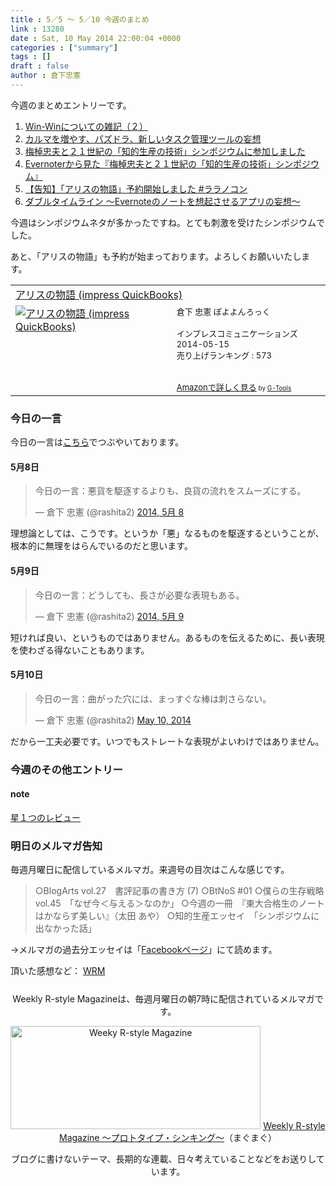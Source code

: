```yaml
---
title : 5／5 〜 5／10 今週のまとめ
link : 13280
date : Sat, 10 May 2014 22:00:04 +0000
categories : ["summary"]
tags : []
draft : false
author : 倉下忠憲
---
```


今週のまとめエントリーです。
 
<ol>
<li><a href="https://rashita.net/blog/?p=13243" target="_blank">Win-Winについての雑記（２）</a></li>
<li><a href="https://rashita.net/blog/?p=13247" target="_blank">カルマを増やす、パズドラ、新しいタスク管理ツールの妄想</a></li>
<li><a href="https://rashita.net/blog/?p=13259" target="_blank">梅棹忠夫と２１世紀の「知的生産の技術」シンポジウムに参加しました</a></li>
<li><a href="https://rashita.net/blog/?p=13263" target="_blank">Evernoterから見た『梅棹忠夫と２１世紀の「知的生産の技術」シンポジウム』</a></li>
<li><a href="https://rashita.net/blog/?p=13267" target="_blank">【告知】「アリスの物語」予約開始しました #ララノコン</a></li>
<li><a href="https://rashita.net/blog/?p=13274" target="_blank">ダブルタイムライン 〜Evernoteのノートを想起させるアプリの妄想〜</a></li>
</ol>

今週はシンポジウムネタが多かったですね。とても刺激を受けたシンポジウムでした。

あと、「アリスの物語」も予約が始まっております。よろしくお願いいたします。

<table  border="0" cellpadding="5"><tr><td colspan="2"><a href="http://www.amazon.co.jp/%E3%82%A2%E3%83%AA%E3%82%B9%E3%81%AE%E7%89%A9%E8%AA%9E-impress-QuickBooks-%E5%80%89%E4%B8%8B-%E5%BF%A0%E6%86%B2-ebook/dp/B00K1E2026%3FSubscriptionId%3D15SMZCTB9V8NGR2TW082%26tag%3Drashita1000-22%26linkCode%3Dxm2%26camp%3D2025%26creative%3D165953%26creativeASIN%3DB00K1E2026" target="_blank">アリスの物語 (impress QuickBooks)</a><img src="http://www.assoc-amazon.jp/e/ir?t=rashita1000-22&l=ur2&o=9" width="1" height="1" style="border: none;" alt="" /></td></tr><tr><td valign="top"><a href="http://www.amazon.co.jp/%E3%82%A2%E3%83%AA%E3%82%B9%E3%81%AE%E7%89%A9%E8%AA%9E-impress-QuickBooks-%E5%80%89%E4%B8%8B-%E5%BF%A0%E6%86%B2-ebook/dp/B00K1E2026%3FSubscriptionId%3D15SMZCTB9V8NGR2TW082%26tag%3Drashita1000-22%26linkCode%3Dxm2%26camp%3D2025%26creative%3D165953%26creativeASIN%3DB00K1E2026" target="_blank"><img src="http://ecx.images-amazon.com/images/I/51FsKmQuvAL._SL160_.jpg" border="0" alt="アリスの物語 (impress QuickBooks)" /></a></td><td valign="top"><font size="-1">倉下 忠憲 ぽよよんろっく <br /><br />インプレスコミュニケーションズ  2014-05-15<br />売り上げランキング : 573<br /><br /><br /><a href="http://www.amazon.co.jp/%E3%82%A2%E3%83%AA%E3%82%B9%E3%81%AE%E7%89%A9%E8%AA%9E-impress-QuickBooks-%E5%80%89%E4%B8%8B-%E5%BF%A0%E6%86%B2-ebook/dp/B00K1E2026%3FSubscriptionId%3D15SMZCTB9V8NGR2TW082%26tag%3Drashita1000-22%26linkCode%3Dxm2%26camp%3D2025%26creative%3D165953%26creativeASIN%3DB00K1E2026" target="_blank">Amazonで詳しく見る</a></font><font size="-2"> by <a href="http://www.goodpic.com/mt/aws/index.html" >G-Tools</a></font></td></tr></table>

<h3>今日の一言</h3>
今日の一言は<a href="http://twitter.com/rashita2 ">こちら</a>でつぶやいております。

<h4>5月8日</h4>
<blockquote class="twitter-tweet" lang="ja"><p>今日の一言：悪貨を駆逐するよりも、良貨の流れをスムーズにする。</p>&mdash; 倉下 忠憲 (@rashita2) <a href="https://twitter.com/rashita2/statuses/464392221047783425">2014, 5月 8</a></blockquote>
<script async src="//platform.twitter.com/widgets.js" charset="utf-8"></script>

理想論としては、こうです。というか「悪」なるものを駆逐するということが、根本的に無理をはらんでいるのだと思います。

<h4>5月9日</h4>

<blockquote class="twitter-tweet" lang="ja"><p>今日の一言：どうしても、長さが必要な表現もある。</p>&mdash; 倉下 忠憲 (@rashita2) <a href="https://twitter.com/rashita2/statuses/464781669934067712">2014, 5月 9</a></blockquote>
<script async src="//platform.twitter.com/widgets.js" charset="utf-8"></script>

短ければ良い、というものではありません。あるものを伝えるために、長い表現を使わざる得ないこともあります。

<h4>5月10日</h4>

<blockquote class="twitter-tweet" lang="ja"><p>今日の一言：曲がった穴には、まっすぐな棒は刺さらない。</p>&mdash; 倉下 忠憲 (@rashita2) <a href="https://twitter.com/rashita2/statuses/465048664981786625">May 10, 2014</a></blockquote>
<script async src="//platform.twitter.com/widgets.js" charset="utf-8"></script>

だから一工夫必要です。いつでもストレートな表現がよいわけではありません。

<h3>今週のその他エントリー</h3>

<H4>note</H4>

<a href="https://note.mu/rashita/n/na374f5f042fa" target="_blank">星１つのレビュー </a>

<h3>明日のメルマガ告知</h3>
毎週月曜日に配信しているメルマガ。来週号の目次はこんな感じです。
<blockquote>
○BlogArts vol.27　書評記事の書き方 (7)
○BtNoS #01
○僕らの生存戦略 vol.45　「なぜ今＜与える＞なのか」
○今週の一冊　『東大合格生のノートはかならず美しい』（太田 あや）
○知的生産エッセイ　「シンポジウムに出なかった話」
</blockquote>
→メルマガの過去分エッセイは「<a href="http://www.facebook.com/home.php#!/rashitaportal">Facebookページ</a>」にて読めます。

頂いた感想など：
<a class="twitter-timeline"  href="https://twitter.com/rashita2/timelines/427262290753097729"  data-widget-id="427265271171010561">WRM</a>
    <script>!function(d,s,id){var js,fjs=d.getElementsByTagName(s)[0],p=/^http:/.test(d.location)?'http':'https';if(!d.getElementById(id)){js=d.createElement(s);js.id=id;js.src=p+"://platform.twitter.com/widgets.js";fjs.parentNode.insertBefore(js,fjs);}}(document,"script","twitter-wjs");</script>


<div style="text-align:center;margin-top:25px;">
Weekly R-style Magazineは、毎週月曜日の朝7時に配信されているメルマガです。

<a href="http://www.mag2.com/m/0001185133.html" target="_blank"><img src="https://rashita.net/blog/wp-content/uploads/2010/09/mmbanner.jpg" alt="Weeky R-style Magazine" width="400" height="165" class="alignnone size-full wp-image-12201" /></a>
<a href="http://www.mag2.com/m/0001185133.html" target="_blank">Weekly R-style Magazine ～プロトタイプ・シンキング～</a>（まぐまぐ）

ブログに書けないテーマ、長期的な連載、日々考えていることなどをお送りしています。
</div> 